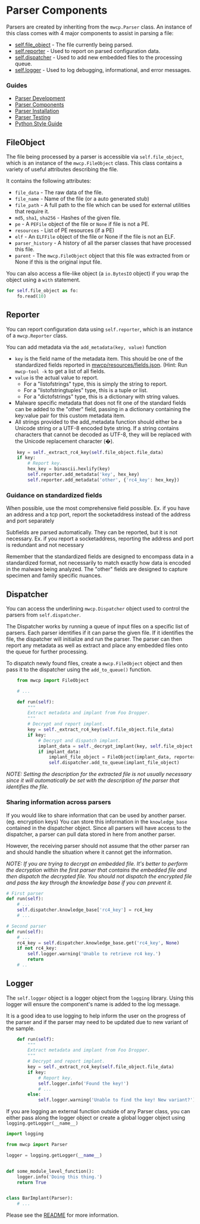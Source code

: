 # Parser Components

Parsers are created by inheriting from the `mwcp.Parser` class. An instance of this class comes with 4 major
components to assist in parsing a file:

- [self.file_object](#fileobject) - The file currently being parsed.
- [self.reporter](#reporter) - Used to report on parsed configuration data.
- [self.dispatcher](#dispatcher) - Used to add new embedded files to the processing queue.
- [self.logger](#logger) - Used to log debugging, informational, and error messages.


### Guides
- [Parser Development](ParserDevelopment.md)
- [Parser Components](ParserComponents.md)
- [Parser Installation](ParserInstallation.md)
- [Parser Testing](ParserTesting.md)
- [Python Style Guide](PythonStyleGuide.md)

## FileObject
The file being processed by a parser is accessible via `self.file_object`, which is an instance of the 
`mwcp.FileObject` class. This class contains a variety of useful attributes describing the file.

It contains the following attributes:
- `file_data` - The raw data of the file.
- `file_name` - Name of the file (or a auto generated stub)
- `file_path` - A full path to the file which can be used for external utilities that require it.
- `md5`, `sha1`, `sha256` - Hashes of the given file.
- `pe` - A `PEFile` object of the file or `None` if file is not a PE.
- `resources` - List of PE resources (if a PE)
- `elf` - An `ELFFile` object of the file or None if the file is not an ELF.
- `parser_history` - A history of all the parser classes that have processed this file.
- `parent` - The `mwcp.FileObject` object that this file was extracted from or None if this is the original input file.


You can also access a file-like object (a `io.BytesIO` object) if you wrap the object using a `with` statement.

```python
for self.file_object as fo:
    fo.read(10)
```

## Reporter
You can report configuration data using `self.reporter`, which is an instance of a `mwcp.Reporter` class.

You can add metadata via the `add_metadata(key, value)` function
- `key` is the field name of the metadata item. This should be one of the standardized fields reported in [mwcp/resources/fields.json](../mwcp/resources/fields.json). (Hint: Run `mwcp-tool -k` to get a list of all fields.
- `value` is the actual value to report.
   - For a "listofstrings" type, this is simply the string to report.
   - For a "listofstringtuples" type, this is a tuple or list.
   - For a "dictofstrings" type, this is a dictionary with string values.
- Malware specific metadata that does not fit one of the standard fields can be added to the "other" field, passing in a dictionary containing the key:value pair for this custom metadata item.
- All strings provided to the add_metadata function should either be a Unicode string or a UTF-8 encoded byte string. If a string contains characters that cannot be decoded as UTF-8, they will be replaced with the Unicode replacement character (�).

```python
    key = self._extract_rc4_key(self.file_object.file_data)
    if key:
        # Report key.
        hex_key = binascii.hexlify(key)
        self.reporter.add_metadata('key', hex_key)
        self.reporter.add_metadata('other', {'rc4_key': hex_key})
```

### Guidance on standardized fields

When possible, use the most comprehensive field possible. Ex. if you have an address and a tcp port, report the socketaddress instead of the address and port separately

 Subfields are parsed automatically. They can be reported, but it is not necessary. Ex. if you report a socketaddress, reporting the address and port is redundant and not necessary

Remember that the standardized fields are designed to encompass data in a standardized format, not necessarily to match exactly how data is encoded in the malware being analyzed. The "other" fields are designed to capture specimen and family specific nuances.


## Dispatcher
You can access the underlining `mwcp.Dispatcher` object used to control the parsers from `self.dispatcher`.

The Dispatcher works by running a queue of input files on a specific list of parsers. Each parser identifies if it can parse the given file. If it identifies the file, the dispatcher
will initialize and run the parser. The parser can then report any metadata as well as extract and place any
embedded files onto the queue for further processing.

To dispatch newly found files, create a `mwcp.FileObject` object and then pass it to the dispatcher
using the `add_to_queue()` function.

```python
    from mwcp import FileObject

    # ...

    def run(self):
        """
        Extract metadata and implant from Foo Dropper.
        """
        # Decrypt and report implant.
        key = self._extract_rc4_key(self.file_object.file_data)
        if key:
            # Decrypt and dispatch implant.
            implant_data = self._decrypt_implant(key, self.file_object.file_data)
            if implant_data:
                implant_file_object = FileObject(implant_data, reporter=self.reporter, description='Decrypted Implant')
                self.dispatcher.add_to_queue(implant_file_object)
```

*NOTE: Setting the description for the extracted file is not usually necessary since it will automatically
be set with the description of the parser that identifies the file.*


### Sharing information across parsers
If you would like to share information that can be used by another parser. (eg. encryption keys)
You can store this information in the `knowledge_base` contained in the dispatcher object.
Since all parsers will have access to the dispatcher, a parser can pull data stored in here from another parser.

However, the receiving parser should not assume that the other parser ran and should handle the situation
where it cannot get the information.

*NOTE: If you are trying to decrypt an embedded file. It's better to perform the decryption within
the first parser that contains the embedded file and then dispatch the decrypted file. 
You should not dispatch the encrypted file and pass the key through the knowledge base if you can prevent it.*

```python
# First parser
def run(self):
    # ...
    self.dispatcher.knowledge_base['rc4_key'] = rc4_key
    # ...

# Second parser
def run(self):
    # ...
    rc4_key = self.dispatcher.knowledge_base.get('rc4_key', None)
    if not rc4_key:
        self.logger.warning('Unable to retrieve rc4 key.')
        return
    # ..
```




## Logger
The `self.logger` object is a logger object from the `logging` library.
Using this logger will ensure the component's name is added to the log message.

It is a good idea to use logging to help inform the user on the progress of the parser and if the parser may
need to be updated due to new variant of the sample.

```python
    def run(self):
        """
        Extract metadata and implant from Foo Dropper.
        """
        # Decrypt and report implant.
        key = self._extract_rc4_key(self.file_object.file_data)
        if key:
            # Report key.
            self.logger.info('Found the key!')
            # ...
        else:
            self.logger.warning('Unable to find the key! New variant?')
```

If you are logging an external function outside of any Parser class, you can either
pass along the logger object or create a global logger object using `logging.getLogger(__name__)`

```python
import logging

from mwcp import Parser

logger = logging.getLogger(__name__)


def some_module_level_function():
    logger.info('Doing this thing.')
    return True


class BarImplant(Parser):
    # ...

```


Please see the [README](../README.md#logging) for more information.